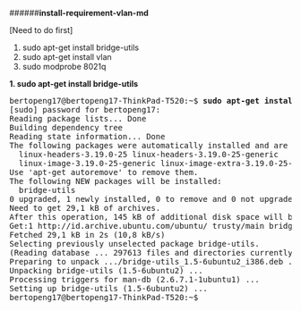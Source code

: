 ######<b>install-requirement-vlan-md</b>

[Need to do first]

1. sudo apt-get install bridge-utils
2. sudo apt-get install vlan
3. sudo modprobe 8021q


<b>1. sudo apt-get install bridge-utils</b>
<pre>
bertopeng17@bertopeng17-ThinkPad-T520:~$ <b>sudo apt-get install bridge-utils</b>
[sudo] password for bertopeng17: 
Reading package lists... Done
Building dependency tree       
Reading state information... Done
The following packages were automatically installed and are no longer required:
  linux-headers-3.19.0-25 linux-headers-3.19.0-25-generic
  linux-image-3.19.0-25-generic linux-image-extra-3.19.0-25-generic
Use 'apt-get autoremove' to remove them.
The following NEW packages will be installed:
  bridge-utils
0 upgraded, 1 newly installed, 0 to remove and 0 not upgraded.
Need to get 29,1 kB of archives.
After this operation, 145 kB of additional disk space will be used.
Get:1 http://id.archive.ubuntu.com/ubuntu/ trusty/main bridge-utils i386 1.5-6ubuntu2 [29,1 kB]
Fetched 29,1 kB in 2s (10,8 kB/s)       
Selecting previously unselected package bridge-utils.
(Reading database ... 297613 files and directories currently installed.)
Preparing to unpack .../bridge-utils_1.5-6ubuntu2_i386.deb ...
Unpacking bridge-utils (1.5-6ubuntu2) ...
Processing triggers for man-db (2.6.7.1-1ubuntu1) ...
Setting up bridge-utils (1.5-6ubuntu2) ...
bertopeng17@bertopeng17-ThinkPad-T520:~$
</pre>
